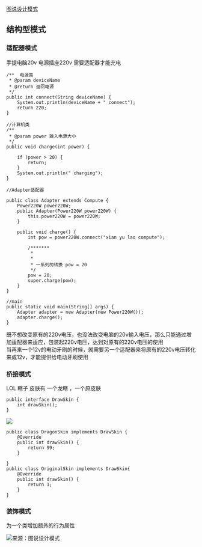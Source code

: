 [图说设计模式](https://design-patterns.readthedocs.io/zh_CN/latest/index.html)
## 结构型模式 ##
### 适配器模式  ###
手提电脑20v 电源插座220v 需要适配器才能充电    


	/**  电源类
     * @param deviceName
     * @return 返回电源
     */
    public int connect(String deviceName) {
        System.out.println(deviceName + " connect");
        return 220;
    }

	//计算机类
	/**
     * @param power 输入电源大小
     */
    public void charge(int power) {

        if (power > 20) {
            return;
        }
        System.out.println(" charging");
    }

	//Adapter适配器
	
	public class Adapter extends Compute {
	    Power220W power220W;
	    public Adapter(Power220W power220W) {
	        this.power220W = power220W;
	    }
	    
	    public void charge() {
	        int pow = power220W.connect("xian yu lao compute");
	
	        /*******
	         *
	         *
	         * 一系列的转换 pow = 20
	         */
	        pow = 20;
	        super.charge(pow);
	    }
	}
	
	//main
	public static void main(String[] args) {
        Adapter adapter = new Adapter(new Power220W());
        adapter.charge();
    }
既不想改变原有的220v电压，也没法改变电脑的20v输入电压，那么只能通过增加适配器来适应，包装起220v电压，达到对原有的220v电压的使用         
当再来一个12v的电动牙刷的时候，就需要另一个适配器来将原有的220v电压转化来成12v，才能提供给电动牙刷使用    

### 桥接模式 ###
LOL 瞎子 皮肤有 一个龙瞎 ，一个原皮肤     


	public interface DrawSkin {
    	int drawSkin();
	}
![](http://i.imgur.com/49Ck6yh.jpg)    

	
	public class DragonSkin implements DrawSkin {
    	@Override
    	public int drawSkin() {
    	    return 99;
    	}

	}
	public class OriginalSkin implements DrawSkin{
	    @Override
	    public int drawSkin() {
	        return 1;
	    }
	}
### 装饰模式 ###
为一个类增加额外的行为属性     

![来源：图说设计模式](https://design-patterns.readthedocs.io/zh_CN/latest/_images/Decorator.jpg)    





